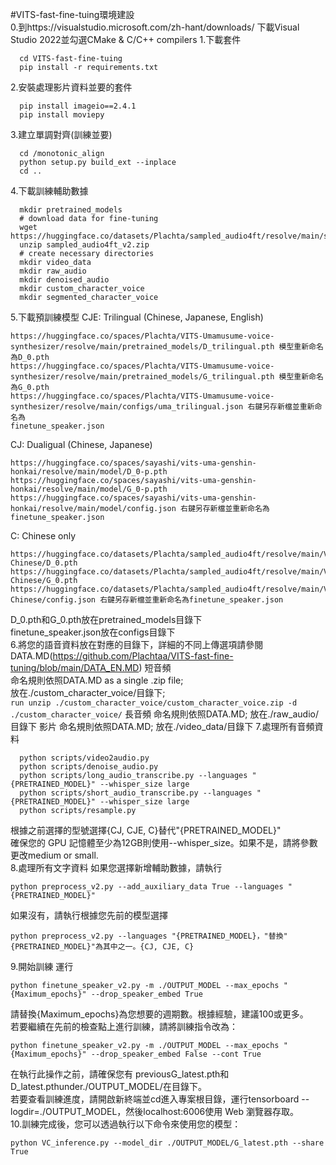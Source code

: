 #VITS-fast-fine-tuing環境建設  
0.到https://visualstudio.microsoft.com/zh-hant/downloads/ 下載Visual Studio 2022並勾選CMake & C/C++ compilers
1.下載套件
```
  cd VITS-fast-fine-tuing
  pip install -r requirements.txt
```
2.安裝處理影片資料並要的套件
```
  pip install imageio==2.4.1
  pip install moviepy
```
3.建立單調對齊(訓練並要)
```
  cd /monotonic_align
  python setup.py build_ext --inplace
  cd ..
```
4.下載訓練輔助數據
```
  mkdir pretrained_models
  # download data for fine-tuning
  wget https://huggingface.co/datasets/Plachta/sampled_audio4ft/resolve/main/sampled_audio4ft_v2.zip
  unzip sampled_audio4ft_v2.zip
  # create necessary directories
  mkdir video_data
  mkdir raw_audio
  mkdir denoised_audio
  mkdir custom_character_voice
  mkdir segmented_character_voice
```
5.下載預訓練模型
  CJE: Trilingual (Chinese, Japanese, English)
  ```
  https://huggingface.co/spaces/Plachta/VITS-Umamusume-voice-synthesizer/resolve/main/pretrained_models/D_trilingual.pth 模型重新命名為D_0.pth
  https://huggingface.co/spaces/Plachta/VITS-Umamusume-voice-synthesizer/resolve/main/pretrained_models/G_trilingual.pth 模型重新命名為G_0.pth
  https://huggingface.co/spaces/Plachta/VITS-Umamusume-voice-synthesizer/resolve/main/configs/uma_trilingual.json 右鍵另存新檔並重新命名為
  finetune_speaker.json
  ```
  CJ: Dualigual (Chinese, Japanese)
  ```
  https://huggingface.co/spaces/sayashi/vits-uma-genshin-honkai/resolve/main/model/D_0-p.pth 
  https://huggingface.co/spaces/sayashi/vits-uma-genshin-honkai/resolve/main/model/G_0-p.pth
  https://huggingface.co/spaces/sayashi/vits-uma-genshin-honkai/resolve/main/model/config.json 右鍵另存新檔並重新命名為finetune_speaker.json
  ```
  C: Chinese only
  ```
  https://huggingface.co/datasets/Plachta/sampled_audio4ft/resolve/main/VITS-Chinese/D_0.pth 
  https://huggingface.co/datasets/Plachta/sampled_audio4ft/resolve/main/VITS-Chinese/G_0.pth 
  https://huggingface.co/datasets/Plachta/sampled_audio4ft/resolve/main/VITS-Chinese/config.json 右鍵另存新檔並重新命名為finetune_speaker.json
  ```
  D_0.pth和G_0.pth放在pretrained_models目錄下  
  finetune_speaker.json放在configs目錄下  
6.將您的語音資料放在對應的目錄下，詳細的不同上傳選項請參閱  
  DATA.MD(https://github.com/Plachtaa/VITS-fast-fine-tuning/blob/main/DATA_EN.MD)
  短音頻  
    命名規則依照DATA.MD as a single .zip file;  
    放在./custom_character_voice/目錄下;  
    ```
    run unzip ./custom_character_voice/custom_character_voice.zip -d ./custom_character_voice/
    ```
  長音頻
    命名規則依照DATA.MD;
    放在./raw_audio/目錄下
  影片
    命名規則依照DATA.MD;
    放在./video_data/目錄下
7.處理所有音頻資料
```
  python scripts/video2audio.py
  python scripts/denoise_audio.py
  python scripts/long_audio_transcribe.py --languages "{PRETRAINED_MODEL}" --whisper_size large
  python scripts/short_audio_transcribe.py --languages "{PRETRAINED_MODEL}" --whisper_size large
  python scripts/resample.py
```
  根據之前選擇的型號選擇{CJ, CJE, C}替代"{PRETRAINED_MODEL}"  
  確保您的 GPU 記憶體至少為12GB則使用--whisper_size。如果不是，請將參數更改medium or small.  
8.處理所有文字資料
  如果您選擇新增輔助數據，請執行
  ```
  python preprocess_v2.py --add_auxiliary_data True --languages "{PRETRAINED_MODEL}"
  ```
  如果沒有，請執行根據您先前的模型選擇
  ```
  python preprocess_v2.py --languages "{PRETRAINED_MODEL}，"替換"{PRETRAINED_MODEL}"為其中之一。{CJ, CJE, C}
  ```
9.開始訓練
  運行
  ```
  python finetune_speaker_v2.py -m ./OUTPUT_MODEL --max_epochs "{Maximum_epochs}" --drop_speaker_embed True
  ```
  請替換{Maximum_epochs}為您想要的週期數。根據經驗，建議100或更多。  
  若要繼續在先前的檢查點上進行訓練，請將訓練指令改為：  
  ```
  python finetune_speaker_v2.py -m ./OUTPUT_MODEL --max_epochs "{Maximum_epochs}" --drop_speaker_embed False --cont True
  ```
  在執行此操作之前，請確保您有 previousG_latest.pth和D_latest.pthunder./OUTPUT_MODEL/在目錄下。  
  若要查看訓練進度，請開啟新終端並cd進入專案根目錄，運行tensorboard --logdir=./OUTPUT_MODEL，然後localhost:6006使用 Web 瀏覽器存取。  
10.訓練完成後，您可以透過執行以下命令來使用您的模型：
  ```
  python VC_inference.py --model_dir ./OUTPUT_MODEL/G_latest.pth --share True
  ```

